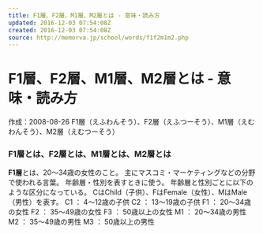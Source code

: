 ```yaml
---
title: F1層、F2層、M1層、M2層とは - 意味・読み方
updated: 2016-12-03 07:54:08Z
created: 2016-12-03 07:54:08Z
source: http://memorva.jp/school/words/f1f2m1m2.php
---
```


# F1層、F2層、M1層、M2層とは - 意味・読み方

作成：2008-08-26
F1層（えふわんそう）、F2層（えふつーそう）、M1層（えむわんそう）、M2層（えむつーそう）

### F1層とは、F2層とは、M1層とは、M2層とは

**F1層**とは、20～34歳の女性のこと。
主にマスコミ・マーケティングなどの分野で使われる言葉。
年齢層・性別を表すときに使う。
年齢層と性別ごとに以下のような区分になっている。
CはChild（子供）、FはFemale（女性）、MはMale（男性）を表す。
C1 ： 4～12歳の子供
C2 ： 13～19歳の子供
F1 ： 20～34歳の女性
F2 ： 35～49歳の女性
F3 ： 50歳以上の女性
M1 ： 20～34歳の男性
M2 ： 35～49歳の男性
M3 ： 50歳以上の男性